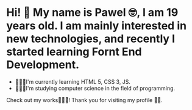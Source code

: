 <h1>Hi! 👋
My name is Pawel 🤓, I am 19 years old. I am mainly interested in new technologies, and recently I started learning Fornt End Development.</h1>

- 👨🏼‍💻I'm currently learning HTML 5, CSS 3, JS.
- 👨🏼‍🎓I'm studying computer science in the field of programming.
  
</h2>

Check out my works🕵🏼‍♂️! Thank you for visiting my profile 👌🏽.




<!--
**Raparinio/Raparinio** is a ✨ _special_ ✨ repository because its `README.md` (this file) appears on your GitHub profile.

Here are some ideas to get you started:

- 🔭 I’m currently working on ...
- 🌱 I’m currently learning ...
- 👯 I’m looking to collaborate on ...
- 🤔 I’m looking for help with ...
- 💬 Ask me about ...
- 📫 How to reach me: ...
- 😄 Pronouns: ...
- ⚡ Fun fact: ...
-->

